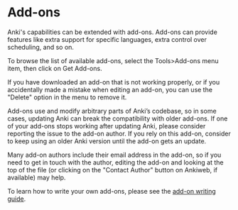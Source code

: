 # Add-ons

Anki's capabilities can be extended with add-ons. Add-ons can provide
features like extra support for specific languages, extra control over
scheduling, and so on.

To browse the list of available add-ons, select the Tools>Add-ons
menu item, then click on Get Add-ons.

If you have downloaded an add-on that is not working properly, or if you
accidentally made a mistake when editing an add-on, you can use the
"Delete" option in the menu to remove it.

Add-ons use and modify arbitrary parts of Anki’s codebase, so in some
cases, updating Anki can break the compatibility with older add-ons. If 
one of your add-ons stops working after updating Anki, please consider
reporting the issue to the add-on author. If you rely on this add-on,
consider to keep using an older Anki version until the add-on gets 
an update. 

Many add-on authors include their email address in the add-on, so if you
need to get in touch with the author, editing the add-on and looking at
the top of the file (or clicking on the "Contact Author" button on 
Ankiweb, if available) may help.

To learn how to write your own add-ons, please see the [add-on writing
guide](https://addon-docs.ankiweb.net).
